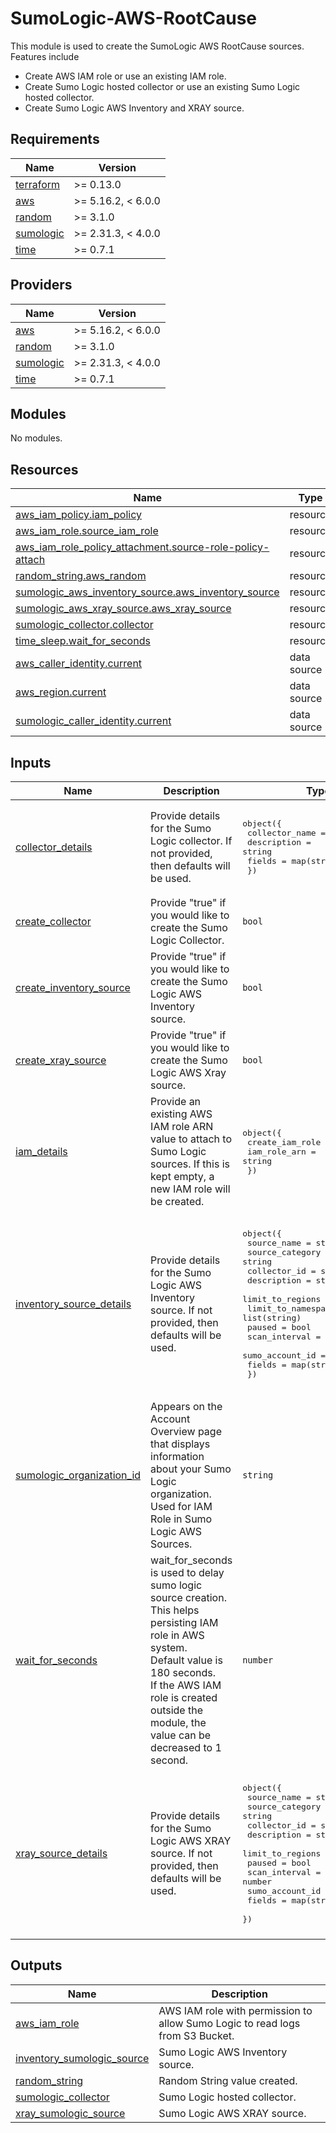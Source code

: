 # SumoLogic-AWS-RootCause

This module is used to create the SumoLogic AWS RootCause sources. Features include
- Create AWS IAM role or use an existing IAM role.
- Create Sumo Logic hosted collector or use an existing Sumo Logic hosted collector.
- Create Sumo Logic AWS Inventory and XRAY source.

## Requirements

| Name | Version |
|------|---------|
| <a name="requirement_terraform"></a> [terraform](#requirement\_terraform) | >= 0.13.0 |
| <a name="requirement_aws"></a> [aws](#requirement\_aws) | >= 5.16.2, < 6.0.0 |
| <a name="requirement_random"></a> [random](#requirement\_random) | >= 3.1.0 |
| <a name="requirement_sumologic"></a> [sumologic](#requirement\_sumologic) | >= 2.31.3, < 4.0.0 |
| <a name="requirement_time"></a> [time](#requirement\_time) | >= 0.7.1 |

## Providers

| Name | Version |
|------|---------|
| <a name="provider_aws"></a> [aws](#provider\_aws) | >= 5.16.2, < 6.0.0 |
| <a name="provider_random"></a> [random](#provider\_random) | >= 3.1.0 |
| <a name="provider_sumologic"></a> [sumologic](#provider\_sumologic) | >= 2.31.3, < 4.0.0 |
| <a name="provider_time"></a> [time](#provider\_time) | >= 0.7.1 |

## Modules

No modules.

## Resources

| Name | Type |
|------|------|
| [aws_iam_policy.iam_policy](https://registry.terraform.io/providers/hashicorp/aws/latest/docs/resources/iam_policy) | resource |
| [aws_iam_role.source_iam_role](https://registry.terraform.io/providers/hashicorp/aws/latest/docs/resources/iam_role) | resource |
| [aws_iam_role_policy_attachment.source-role-policy-attach](https://registry.terraform.io/providers/hashicorp/aws/latest/docs/resources/iam_role_policy_attachment) | resource |
| [random_string.aws_random](https://registry.terraform.io/providers/hashicorp/random/latest/docs/resources/string) | resource |
| [sumologic_aws_inventory_source.aws_inventory_source](https://registry.terraform.io/providers/SumoLogic/sumologic/latest/docs/resources/aws_inventory_source) | resource |
| [sumologic_aws_xray_source.aws_xray_source](https://registry.terraform.io/providers/SumoLogic/sumologic/latest/docs/resources/aws_xray_source) | resource |
| [sumologic_collector.collector](https://registry.terraform.io/providers/SumoLogic/sumologic/latest/docs/resources/collector) | resource |
| [time_sleep.wait_for_seconds](https://registry.terraform.io/providers/hashicorp/time/latest/docs/resources/sleep) | resource |
| [aws_caller_identity.current](https://registry.terraform.io/providers/hashicorp/aws/latest/docs/data-sources/caller_identity) | data source |
| [aws_region.current](https://registry.terraform.io/providers/hashicorp/aws/latest/docs/data-sources/region) | data source |
| [sumologic_caller_identity.current](https://registry.terraform.io/providers/SumoLogic/sumologic/latest/docs/data-sources/caller_identity) | data source |

## Inputs

| Name | Description | Type | Default | Required |
|------|-------------|------|---------|:--------:|
| <a name="input_collector_details"></a> [collector\_details](#input\_collector\_details) | Provide details for the Sumo Logic collector. If not provided, then defaults will be used. | <pre>object({<br/>    collector_name = string<br/>    description    = string<br/>    fields         = map(string)<br/>  })</pre> | <pre>{<br/>  "collector_name": "SumoLogic RootCause Collector <Random ID>",<br/>  "description": "This collector is created using Sumo Logic terraform AWS Root Cause module.",<br/>  "fields": {}<br/>}</pre> | no |
| <a name="input_create_collector"></a> [create\_collector](#input\_create\_collector) | Provide "true" if you would like to create the Sumo Logic Collector. | `bool` | n/a | yes |
| <a name="input_create_inventory_source"></a> [create\_inventory\_source](#input\_create\_inventory\_source) | Provide "true" if you would like to create the Sumo Logic AWS Inventory source. | `bool` | n/a | yes |
| <a name="input_create_xray_source"></a> [create\_xray\_source](#input\_create\_xray\_source) | Provide "true" if you would like to create the Sumo Logic AWS Xray source. | `bool` | n/a | yes |
| <a name="input_iam_details"></a> [iam\_details](#input\_iam\_details) | Provide an existing AWS IAM role ARN value to attach to Sumo Logic sources. If this is kept empty, a new IAM role will be created. | <pre>object({<br/>    create_iam_role = bool<br/>    iam_role_arn    = string<br/>  })</pre> | <pre>{<br/>  "create_iam_role": true,<br/>  "iam_role_arn": null<br/>}</pre> | no |
| <a name="input_inventory_source_details"></a> [inventory\_source\_details](#input\_inventory\_source\_details) | Provide details for the Sumo Logic AWS Inventory source. If not provided, then defaults will be used. | <pre>object({<br/>    source_name         = string<br/>    source_category     = string<br/>    collector_id        = string<br/>    description         = string<br/>    limit_to_regions    = list(string)<br/>    limit_to_namespaces = list(string)<br/>    paused              = bool<br/>    scan_interval       = number<br/>    sumo_account_id     = number<br/>    fields              = map(string)<br/>  })</pre> | <pre>{<br/>  "collector_id": "",<br/>  "description": "This source is created using Sumo Logic terraform AWS RootCause module to collect AWS inventory metadata.",<br/>  "fields": {},<br/>  "limit_to_namespaces": [],<br/>  "limit_to_regions": [],<br/>  "paused": false,<br/>  "scan_interval": 300000,<br/>  "source_category": "Labs/inventory",<br/>  "source_name": "Inventory Source",<br/>  "sumo_account_id": 926226587429<br/>}</pre> | no |
| <a name="input_sumologic_organization_id"></a> [sumologic\_organization\_id](#input\_sumologic\_organization\_id) | Appears on the Account Overview page that displays information about your Sumo Logic organization. Used for IAM Role in Sumo Logic AWS Sources. | `string` | n/a | yes |
| <a name="input_wait_for_seconds"></a> [wait\_for\_seconds](#input\_wait\_for\_seconds) | wait\_for\_seconds is used to delay sumo logic source creation. This helps persisting IAM role in AWS system.<br/>        Default value is 180 seconds.<br/>        If the AWS IAM role is created outside the module, the value can be decreased to 1 second. | `number` | `180` | no |
| <a name="input_xray_source_details"></a> [xray\_source\_details](#input\_xray\_source\_details) | Provide details for the Sumo Logic AWS XRAY source. If not provided, then defaults will be used. | <pre>object({<br/>    source_name      = string<br/>    source_category  = string<br/>    collector_id     = string<br/>    description      = string<br/>    limit_to_regions = list(string)<br/>    paused           = bool<br/>    scan_interval    = number<br/>    sumo_account_id  = number<br/>    fields           = map(string)<br/>  })</pre> | <pre>{<br/>  "collector_id": "",<br/>  "description": "This source is created using Sumo Logic terraform AWS RootCause module to collect AWS Xray metrics.",<br/>  "fields": {},<br/>  "limit_to_regions": [],<br/>  "paused": false,<br/>  "scan_interval": 300000,<br/>  "source_category": "Labs/xray",<br/>  "source_name": "Xray Source",<br/>  "sumo_account_id": 926226587429<br/>}</pre> | no |

## Outputs

| Name | Description |
|------|-------------|
| <a name="output_aws_iam_role"></a> [aws\_iam\_role](#output\_aws\_iam\_role) | AWS IAM role with permission to allow Sumo Logic to read logs from S3 Bucket. |
| <a name="output_inventory_sumologic_source"></a> [inventory\_sumologic\_source](#output\_inventory\_sumologic\_source) | Sumo Logic AWS Inventory source. |
| <a name="output_random_string"></a> [random\_string](#output\_random\_string) | Random String value created. |
| <a name="output_sumologic_collector"></a> [sumologic\_collector](#output\_sumologic\_collector) | Sumo Logic hosted collector. |
| <a name="output_xray_sumologic_source"></a> [xray\_sumologic\_source](#output\_xray\_sumologic\_source) | Sumo Logic AWS XRAY source. |
